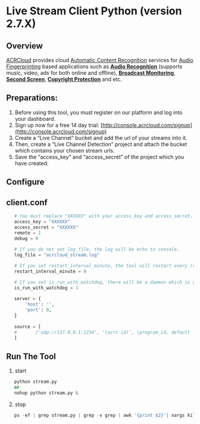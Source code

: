 # Live Stream Client Python (version 2.7.X)

## Overview
  [ACRCloud](https://www.acrcloud.com/) provides cloud [Automatic Content Recognition](https://www.acrcloud.com/docs/introduction/automatic-content-recognition/) services for [Audio Fingerprinting](https://www.acrcloud.com/docs/introduction/audio-fingerprinting/) based applications such as **[Audio Recognition](https://www.acrcloud.com/music-recognition)** (supports music, video, ads for both online and offline), **[Broadcast Monitoring](https://www.acrcloud.com/broadcast-monitoring)**, **[Second Screen](https://www.acrcloud.com/second-screen-synchronization)**, **[Copyright Protection](https://www.acrcloud.com/copyright-protection-de-duplication)** and etc.<br>
  
## Preparations: 
1. Before using this tool, you must register on our platform and log into your dashboard.
2. Sign up now for a free 14 day trial: [http://console.acrcloud.com/signup](http://console.acrcloud.com/signup)
3. Create a “Live Channel” bucket and add the url of your streams into it.
4. Then, create a “Live Channel Detection” project and attach the bucket which contains your chosen stream urls.
5. Save the “access_key” and “access_secret” of the project which you have created.
 
## Configure
## client.conf
```python
   # You must replace "XXXXXX" with your access_key and access_secret.
   access_key = "XXXXXX"
   access_secret = "XXXXXX"
   remote = 1 
   debug = 0 
   
   # If you do not set log_file, the log will be echo to console.
   log_file = "acrcloud_stream.log"

   # If you set restart_interval_minute, the tool will restart every (restart_interval_minute) minutes.
   restart_interval_minute = 0 

   # If you set is_run_with_watchdog, there will be a daemon which is used to watch over streams process.
   is_run_with_watchdog = 1 
   
   server = { 
       'host': '',
       'port': 0,
   }
   
   source = [ 
   #       ['udp://127.0.0.1:1234', '(acrc id)', (program_id, default -1)],
   ] 
```

## Run The Tool
1. start
```python
   python stream.py 
   or
   nohup python stream.py &
```
2. stop
```python
   ps -ef | grep stream.py | grep -v grep | awk '{print $2}'| xargs kill -9
```
